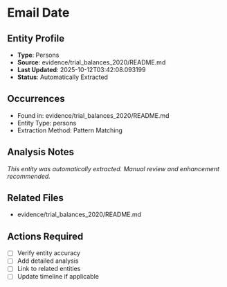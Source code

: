# Email Date

## Entity Profile
- **Type**: Persons
- **Source**: evidence/trial_balances_2020/README.md
- **Last Updated**: 2025-10-12T03:42:08.093199
- **Status**: Automatically Extracted

## Occurrences
- Found in: evidence/trial_balances_2020/README.md
- Entity Type: persons
- Extraction Method: Pattern Matching

## Analysis Notes
*This entity was automatically extracted. Manual review and enhancement recommended.*

## Related Files
- evidence/trial_balances_2020/README.md

## Actions Required
- [ ] Verify entity accuracy
- [ ] Add detailed analysis
- [ ] Link to related entities
- [ ] Update timeline if applicable
